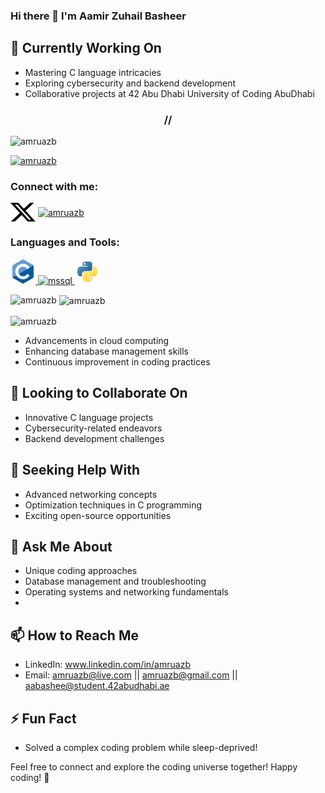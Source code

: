 ### Hi there 👋 I'm Aamir Zuhail Basheer

## 🔭 Currently Working On

- Mastering C language intricacies
- Exploring cybersecurity and backend development
- Collaborative projects at 42 Abu Dhabi University of Coding AbuDhabi
<h3 align="center">//</h3>

<p align="left"> <img src="https://komarev.com/ghpvc/?username=amruazb&label=Profile%20views&color=0e75b6&style=flat" alt="amruazb" /> </p>

<p align="left"> <a href="https://github.com/ryo-ma/github-profile-trophy"><img src="https://github-profile-trophy.vercel.app/?username=amruazb" alt="amruazb" /></a> </p>

<h3 align="left">Connect with me:</h3>
<p align="left">
<a href="https://twitter.com/amruazb" target="blank"><img align="center" src="https://github.com/amruazb/cursus42/blob/master/X_logo_2023.svg" alt="amruazb" height="30" width="40" /></a>
<a href="https://linkedin.com/in/amruazb" target="blank"><img align="center" src="https://raw.githubusercontent.com/rahuldkjain/github-profile-readme-generator/master/src/images/icons/Social/linked-in-alt.svg" alt="amruazb" height="30" width="40" /></a>
</p>

<h3 align="left">Languages and Tools:</h3>
<p align="left"> <a href="https://www.cprogramming.com/" target="_blank" rel="noreferrer"> <img src="https://raw.githubusercontent.com/devicons/devicon/master/icons/c/c-original.svg" alt="c" width="40" height="40"/> </a> <a href="https://members.codewithmosh.com/courses/enrolled/525068" target="_blank" rel="noreferrer"> <img src="https://www.svgrepo.com/show/303229/microsoft-sql-server-logo.svg" alt="mssql" width="40" height="40"/> </a> <a href="https://www.python.org" target="_blank" rel="noreferrer"> <img src="https://raw.githubusercontent.com/devicons/devicon/master/icons/python/python-original.svg" alt="python" width="40" height="40"/> </a> </p>

<p><img align="left" src="https://github-readme-stats.vercel.app/api/top-langs?username=amruazb&show_icons=true&locale=en&layout=compact" alt="amruazb" /></p>

<p>&nbsp;<img align="center" src="https://github-readme-stats.vercel.app/api?username=amruazb&show_icons=true&locale=en" alt="amruazb" /></p>

<p><img align="center" src="https://github-readme-streak-stats.herokuapp.com/?user=amruazb&" alt="amruazb" /></p>

- Advancements in cloud computing
- Enhancing database management skills
- Continuous improvement in coding practices

## 👯 Looking to Collaborate On

- Innovative C language projects
- Cybersecurity-related endeavors
- Backend development challenges

## 🤔 Seeking Help With

- Advanced networking concepts
- Optimization techniques in C programming
- Exciting open-source opportunities

## 💬 Ask Me About

- Unique coding approaches
- Database management and troubleshooting
- Operating systems and networking fundamentals
- 
## 📫 How to Reach Me

- LinkedIn: www.linkedin.com/in/amruazb
- Email: amruazb@live.com || amruazb@gmail.com || aabashee@student.42abudhabi.ae

## ⚡ Fun Fact

- Solved a complex coding problem while sleep-deprived!

Feel free to connect and explore the coding universe together! Happy coding! 🚀
